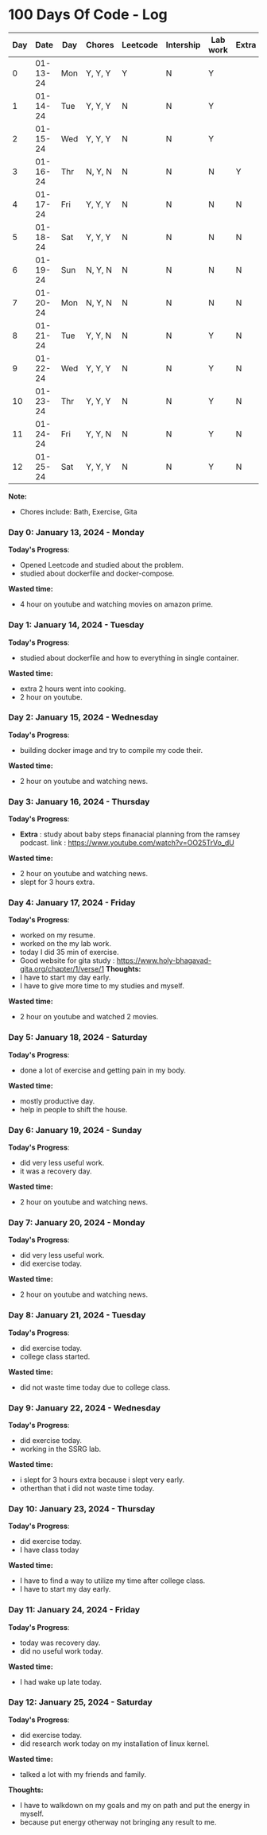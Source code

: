 # 100 Days Of Code - Log



| Day | Date     | Day | Chores  | Leetcode | Intership | Lab work | Extra |
| --- | -------- |---- | ------- | -------- | --------- | -------- | ----- |
| 0   | 01-13-24 | Mon | Y, Y, Y | Y        | N         | Y        |       |
| 1   | 01-14-24 | Tue | Y, Y, Y | N        | N         | Y        |       |
| 2   | 01-15-24 | Wed | Y, Y, Y | N        | N         | Y        |       |
| 3   | 01-16-24 | Thr | N, Y, N | N        | N         | N        | Y     |
| 4   | 01-17-24 | Fri | Y, Y, Y | N        | N         | N        | N     |
| 5   | 01-18-24 | Sat | Y, Y, Y | N        | N         | N        | N     |
| 6   | 01-19-24 | Sun | N, Y, N | N        | N         | N        | N     |
| 7   | 01-20-24 | Mon | N, Y, N | N        | N         | N        | N     |
| 8   | 01-21-24 | Tue | Y, Y, N | N        | N         | Y        | N     |
| 9   | 01-22-24 | Wed | Y, Y, Y | N        | N         | Y        | N     |
| 10  | 01-23-24 | Thr | Y, Y, Y | N        | N         | Y        | N     |
| 11  | 01-24-24 | Fri | Y, Y, N | N        | N         | Y        | N     |
| 12  | 01-25-24 | Sat | Y, Y, Y | N        | N         | Y        | N     |


**Note:**
* Chores include: Bath, Exercise, Gita  

### Day 0: January 13, 2024 - Monday
**Today's Progress**: 
* Opened Leetcode and studied about the problem.
* studied about dockerfile and docker-compose.

**Wasted time:**
* 4 hour on youtube and watching movies on amazon prime.

### Day 1: January 14, 2024 - Tuesday
**Today's Progress**:
* studied about dockerfile and how to everything in single container.

**Wasted time:**
* extra 2 hours went into cooking.
* 2 hour on youtube.

### Day 2: January 15, 2024 - Wednesday
**Today's Progress**:
* building docker image and try to compile my code their.

**Wasted time:**
* 2 hour on youtube and watching news.


### Day 3: January 16, 2024 - Thursday
**Today's Progress**:
* **Extra** : study about baby steps finanacial planning from the ramsey podcast. link : https://www.youtube.com/watch?v=OO25TrVo_dU

**Wasted time:**
* 2 hour on youtube and watching news.
* slept for 3 hours extra.

### Day 4: January 17, 2024 - Friday
**Today's Progress**:
* worked on my resume.
* worked on the my lab work.
* today I did 35 min of exercise.
* Good website for gita study : https://www.holy-bhagavad-gita.org/chapter/1/verse/1
**Thoughts:**
* I have to start my day early.
* I have to give more time to my studies and myself.

**Wasted time:**
* 2 hour on youtube and watched 2 movies.
### Day 5: January 18, 2024 - Saturday
**Today's Progress**:
* done a lot of exercise and getting pain in my body.


**Wasted time:**
* mostly productive day.
* help in people to shift the house.
### Day 6: January 19, 2024 - Sunday
**Today's Progress**:
* did very less useful work.
* it was a recovery day.

**Wasted time:**
* 2 hour on youtube and watching news.

### Day 7: January 20, 2024 - Monday
**Today's Progress**:
* did very less useful work.
* did exercise today.

**Wasted time:**
* 2 hour on youtube and watching news.
### Day 8: January 21, 2024 - Tuesday
**Today's Progress**:
* did exercise today.
* college class started.

**Wasted time:**
* did not waste time today due to  college class.

### Day 9: January 22, 2024 - Wednesday
**Today's Progress**:
* did exercise today.
* working in the SSRG lab.

**Wasted time:**
* i slept for 3 hours extra because i slept very early.
* otherthan that i did not waste time today.

### Day 10: January 23, 2024 - Thursday
**Today's Progress**:
* did exercise today.
* I have class today

**Wasted time:**
* I have to find a way to utilize my time after college class.
* I have to start my day early.

### Day 11: January 24, 2024 - Friday
**Today's Progress**:
* today was recovery day.
* did no useful work today.

**Wasted time:**
* I had wake up late today.


### Day 12: January 25, 2024 - Saturday
**Today's Progress**:
* did exercise today.
* did research work today on my installation of linux kernel.
<!-- * Have to study LLVM documentation especially the clang compiler. -->
<!-- * Have to complete installation of virtualization tools called NEMU and install ubuntu in it. -->

**Wasted time:**
* talked a lot with my friends and family.  

**Thoughts:**
* I have to walkdown on my goals and my on path and put the energy in myself.
* because put energy otherway not bringing any result to me.

